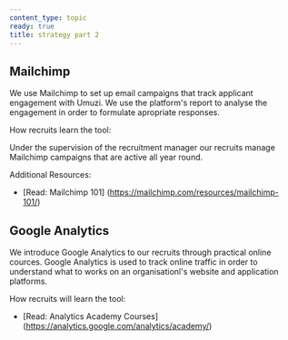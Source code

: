 ```yaml
---
content_type: topic
ready: true
title: strategy part 2
---
```


## Mailchimp

We use Mailchimp to set up email campaigns that track applicant engagement with Umuzi. We use the platform's report to analyse the engagement in order to formulate apropriate responses.

How recruits learn the tool:

Under the supervision of the recruitment manager our recruits manage Mailchimp campaigns that are active all year round.

Additional Resources:

- [Read: Mailchimp 101] (https://mailchimp.com/resources/mailchimp-101/)

## Google Analytics

We introduce Google Analytics to our recruits through practical online cources. Google Analytics is used to track online traffic in order to understand what to works on an organisationl's website and application platforms.

How recruits will learn the tool:

- [Read: Analytics Academy Courses] (https://analytics.google.com/analytics/academy/)
 
